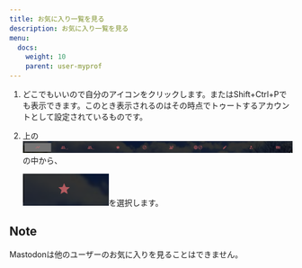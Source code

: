 ```yaml
---
title: お気に入り一覧を見る
description: お気に入り一覧を見る
menu:
  docs:
    weight: 10
    parent: user-myprof
---
```


1. どこでもいいので自分のアイコンをクリックします。またはShift+Ctrl+Pでも表示できます。このとき表示されるのはその時点でトゥートするアカウントとして設定されているものです。
2. 上の![user2](https://raw.githubusercontent.com/cutls/TheDeskDocs/master/media/user2.png)の中から、  

   ![user6](https://raw.githubusercontent.com/cutls/TheDeskDocs/master/media/user6.png)を選択します。

## Note

Mastodonは他のユーザーのお気に入りを見ることはできません。

